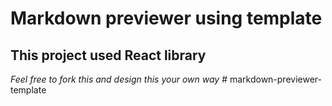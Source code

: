 # Markdown previewer using template

## This project used React library

_Feel free to fork this and design this your own way_
#   m a r k d o w n - p r e v i e w e r - t e m p l a t e  
 